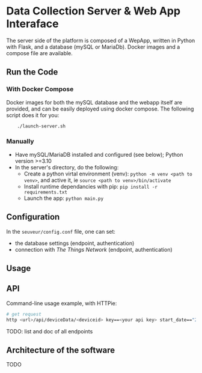 # Data Collection Server & Web App Interaface

The server side of the platform is composed of a WepApp, written in Python with Flask, and a database (mySQL or MariaDb). Docker images and a compose file are available.

## Run the Code
### With Docker Compose
Docker images for both the mySQL database and the webapp itself are provided, and can be easily deployed using docker compose. The following script does it for you:
```bash
    ./launch-server.sh
```
### Manually
- Have mySQL/MariaDB installed and configured (see below); Python version >=3.10
- In the server's directory, do the following:
    - Create a python virtal environment (venv): `python -m venv <path to venv>`, and active it, ie `source <path to venv>/bin/activate`
    - Install runtime dependancies with pip: `pip install -r requirements.txt`
    - Launch the app: `python main.py`

## Configuration
In the `seuveur/config.conf` file, one can set:
- the database settings (endpoint, authentication)
- connection with *The Things Network* (endpoint, authentication)

## Usage


## API
Command-line usage example, with HTTPie:
```sh
# get request
http <url>/api/deviceData/<deviceid> key==<your api key> start_date=="2025-01-01 00:00:00"
```
TODO: list and doc of all endpoints

## Architecture of the software
TODO